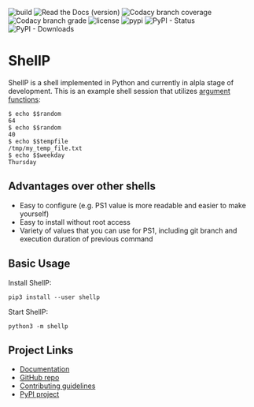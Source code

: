 ![build](https://img.shields.io/travis/dullbananas/shellp/develop.svg)
![Read the Docs (version)](https://img.shields.io/readthedocs/shellp/develop.svg)
![Codacy branch coverage](https://img.shields.io/codacy/coverage/0d67da41aecc427d82b8a0e7b6747f83/develop.svg)
![Codacy branch grade](https://img.shields.io/codacy/grade/0d67da41aecc427d82b8a0e7b6747f83/develop.svg)
![license](https://img.shields.io/github/license/dullbananas/shellp.svg?color=blue)
![pypi](https://img.shields.io/pypi/v/shellp.svg?color=blue)
![PyPI - Status](https://img.shields.io/pypi/status/shellp.svg?color=blue)
![PyPI - Downloads](https://img.shields.io/pypi/dm/shellp.svg)

# ShellP
ShellP is a shell implemented in Python and currently in alpla stage of development. This is an example shell session that utilizes [argument functions](https://shellp.readthedocs.io/en/latest/features/arg_funcs.html):

```
$ echo $$random
64
$ echo $$random
40
$ echo $$tempfile
/tmp/my_temp_file.txt
$ echo $$weekday
Thursday
```

## Advantages over other shells
  * Easy to configure (e.g. PS1 value is more readable and easier to make yourself)
  * Easy to install without root access
  * Variety of values that you can use for PS1, including git branch and execution duration of previous command


## Basic Usage
Install ShellP:

```
pip3 install --user shellp
```

Start ShellP:

```
python3 -m shellp
```

## Project Links
  * [Documentation](https://shellp.readthedocs.io/en/latest/)
  * [GitHub repo](https://github.com/dullbananas/shellp)
  * [Contributing guidelines](https://github.com/dullbananas/shellp/blob/master/CONTRIBUTING.md)
  * [PyPI project](https://pypi.org/project/shellp)
